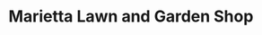 ---
title: "Marietta Lawn and Garden Shop"
url: /marietta/marietta-lawn-and-garden-shop/
shop: trade
---